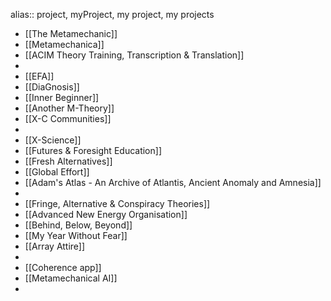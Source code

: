 alias:: project, myProject, my project, my projects

- [[The Metamechanic]]
- [[Metamechanica]]
- [[ACIM Theory Training, Transcription & Translation]]
-
- [[EFA]]
- [[DiaGnosis]]
- [[Inner Beginner]]
- [[Another M-Theory]]
- [[X-C Communities]]
-
- [[X-Science]]
- [[Futures & Foresight Education]]
- [[Fresh Alternatives]]
- [[Global Effort]]
- [[Adam's Atlas - An Archive of Atlantis, Ancient Anomaly and Amnesia]]
-
- [[Fringe, Alternative & Conspiracy Theories]]
- [[Advanced New Energy Organisation]]
- [[Behind, Below, Beyond]]
- [[My Year Without Fear]]
- [[Array Attire]]
-
- [[Coherence app]]
- [[Metamechanical AI]]
-
